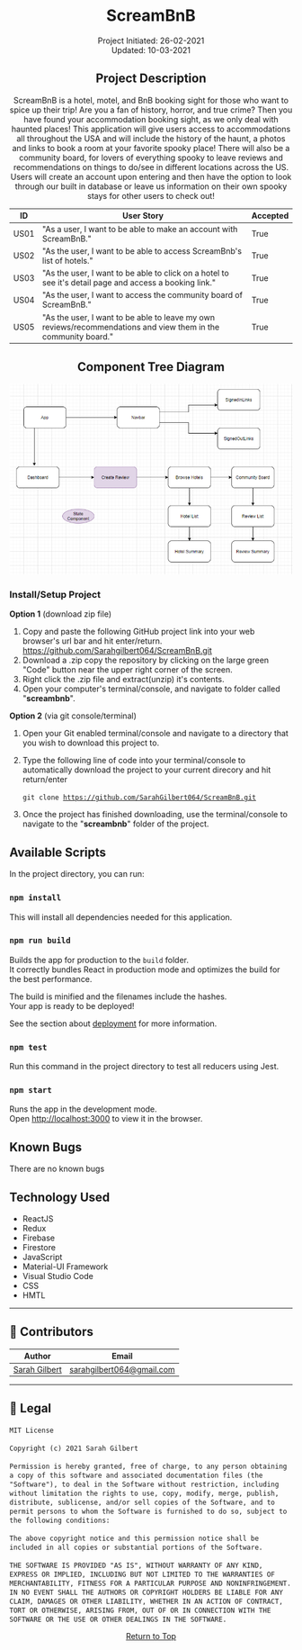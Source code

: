 <center>

# **ScreamBnB**
Project Initiated: 26-02-2021
<br>
Updated: 10-03-2021

## **Project Description**

ScreamBnB is a hotel, motel, and BnB booking sight for those who want to spice up their trip! Are you a fan of history, horror, and true crime? Then you have found your accommodation booking sight, as we only deal with haunted places! This application will give users access to accommodations all throughout the USA and will include the history of the haunt, a photos and links to book a room at your favorite spooky place! There will also be a community board, for lovers of everything spooky to leave reviews and recommendations on things to do/see in different locations across the US. Users will create an account upon entering and then have the option to look through our built in database or leave us information on their own spooky stays for other users to check out!


| ID | User Story | Accepted |
|---------|-----------|--------|
| US01 | "As a user, I want to be able to make an account with ScreamBnB."| True |
| US02 | "As the user, I want to be able to access ScreamBnb's list of hotels."| True |
| US03 | "As the user, I want to be able to click on a hotel to see it's detail page and access a booking link." | True |
| US04 | "As the user, I want to access the community board of ScreamBnB." | True |
| US05 | "As the user, I want to be able to leave my own reviews/recommendations and view them in the community board." | True |

## Component Tree Diagram

<img src="componentdiagram.png">

</center>

### **Install/Setup Project** ###

**Option 1** (download zip file)
1) Copy and paste the following GitHub project link into your web browser's url bar and hit enter/return. https://github.com/Sarahgilbert064/ScreamBnB.git
2) Download a .zip copy the repository by clicking on the large green "Code" button near the upper right corner of the screen.
3) Right click the .zip file and extract(unzip) it's contents.
4) Open your computer's terminal/console, and navigate to folder called "__screambnb__". 


**Option 2** (via git console/terminal)
1) Open your Git enabled terminal/console and navigate to a directory that you wish to download this project to.
2) Type the following line of code into your terminal/console to automatically download the project to your current direcory and hit return/enter

    <code>git clone https://github.com/SarahGilbert064/ScreamBnB.git</code>

3) Once the project has finished downloading, use the terminal/console to navigate to the "__screambnb__" folder of the project.


## Available Scripts

In the project directory, you can run:

### `npm install`

This will install all dependencies needed for this application.

### `npm run build`

Builds the app for production to the `build` folder.\
It correctly bundles React in production mode and optimizes the build for the best performance.

The build is minified and the filenames include the hashes.\
Your app is ready to be deployed!

See the section about [deployment](https://facebook.github.io/create-react-app/docs/deployment) for more information.


### `npm test`

Run this command in the project directory to test all reducers using Jest.

### `npm start`

Runs the app in the development mode.\
Open [http://localhost:3000](http://localhost:3000) to view it in the browser.

## **Known Bugs**
There are no known bugs

## **Technology Used**
* ReactJS
* Redux
* Firebase
* Firestore
* JavaScript
* Material-UI Framework
* Visual Studio Code
* CSS
* HMTL

  
------------------------------
## 👥 Contributors

| Author | Email |
|--------|:-----:|
| [Sarah Gilbert](https://www.linkedin.com/in/sarahgilbertpdx/) | [sarahgilbert064@gmail.com](mailto:sarahgilbert064@gmail.com) |
------------------------------

## 📝 Legal
```
MIT License

Copyright (c) 2021 Sarah Gilbert

Permission is hereby granted, free of charge, to any person obtaining a copy of this software and associated documentation files (the "Software"), to deal in the Software without restriction, including without limitation the rights to use, copy, modify, merge, publish, distribute, sublicense, and/or sell copies of the Software, and to permit persons to whom the Software is furnished to do so, subject to the following conditions:

The above copyright notice and this permission notice shall be included in all copies or substantial portions of the Software.

THE SOFTWARE IS PROVIDED "AS IS", WITHOUT WARRANTY OF ANY KIND, EXPRESS OR IMPLIED, INCLUDING BUT NOT LIMITED TO THE WARRANTIES OF MERCHANTABILITY, FITNESS FOR A PARTICULAR PURPOSE AND NONINFRINGEMENT. IN NO EVENT SHALL THE AUTHORS OR COPYRIGHT HOLDERS BE LIABLE FOR ANY CLAIM, DAMAGES OR OTHER LIABILITY, WHETHER IN AN ACTION OF CONTRACT, TORT OR OTHERWISE, ARISING FROM, OUT OF OR IN CONNECTION WITH THE SOFTWARE OR THE USE OR OTHER DEALINGS IN THE SOFTWARE.
```
<center><a href="#">Return to Top</a></center>
